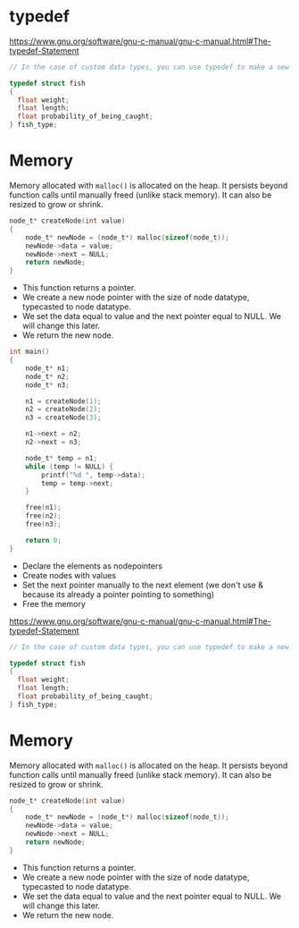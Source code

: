 # typedef

https://www.gnu.org/software/gnu-c-manual/gnu-c-manual.html#The-typedef-Statement
```c
// In the case of custom data types, you can use typedef to make a new name for the type while defining the type:

typedef struct fish
{
  float weight;
  float length;
  float probability_of_being_caught;
} fish_type;
```


# Memory

Memory allocated with `malloc()` is allocated on the heap. 
It persists beyond function calls until manually freed (unlike stack memory).
It can also be resized to grow or shrink.

```c
node_t* createNode(int value)
{
    node_t* newNode = (node_t*) malloc(sizeof(node_t));
    newNode->data = value;
    newNode->next = NULL;
    return newNode;
}
```
- This function returns a pointer.
- We create a new node pointer with the size of node datatype, typecasted to node datatype.
- We set the data equal to value and the next pointer equal to NULL. We will change this later.
- We return the new node.

```c
int main() 
{
    node_t* n1;
    node_t* n2;
    node_t* n3;

    n1 = createNode(1);
    n2 = createNode(2);
    n3 = createNode(3);

    n1->next = n2;
    n2->next = n3;

    node_t* temp = n1;
    while (temp != NULL) {
        printf("%d ", temp->data);
        temp = temp->next;
    }

    free(n1);
    free(n2);
    free(n3);

    return 0;
}
```
- Declare the elements as nodepointers
- Create nodes with values
- Set the next pointer manually to the next element (we don't use & because its already a pointer pointing to something)
- Free the memory

https://www.gnu.org/software/gnu-c-manual/gnu-c-manual.html#The-typedef-Statement
```c
// In the case of custom data types, you can use typedef to make a new name for the type while defining the type:

typedef struct fish
{
  float weight;
  float length;
  float probability_of_being_caught;
} fish_type;
```


# Memory

Memory allocated with `malloc()` is allocated on the heap. 
It persists beyond function calls until manually freed (unlike stack memory).
It can also be resized to grow or shrink.

```c
node_t* createNode(int value)
{
    node_t* newNode = (node_t*) malloc(sizeof(node_t));
    newNode->data = value;
    newNode->next = NULL;
    return newNode;
}
```
- This function returns a pointer.
- We create a new node pointer with the size of node datatype, typecasted to node datatype.
- We set the data equal to value and the next pointer equal to NULL. We will change this later.
- We return the new node.

```c

```
